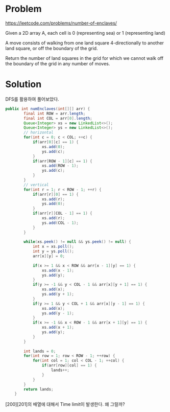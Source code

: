 # Problem
https://leetcode.com/problems/number-of-enclaves/

Given a 2D array A, each cell is 0 (representing sea) or 1 (representing land)

A move consists of walking from one land square 4-directionally to another land square, or off the boundary of the grid.

Return the number of land squares in the grid for which we cannot walk off the boundary of the grid in any number of moves.

# Solution
DFS를 활용하여 풀어보았다.
```java
public int numEnclaves(int[][] arr) {
        final int ROW = arr.length;
        final int COL = arr[0].length;
        Queue<Integer> xs = new LinkedList<>();
        Queue<Integer> ys = new LinkedList<>();
        // horizontal
        for(int c = 0; c < COL; ++c) {
            if(arr[0][c] == 1) {
                xs.add(0);
                ys.add(c);
            }
            if(arr[ROW - 1][c] == 1) {
                xs.add(ROW - 1);
                ys.add(c);
            }
        }
        // vertical
        for(int r = 1; r < ROW - 1; ++r) {
            if(arr[r][0] == 1) {
                xs.add(r);
                ys.add(0);
            }
            if(arr[r][COL - 1] == 1) {
                xs.add(r);
                ys.add(COL - 1);
            }
        }
        
        while(xs.peek() != null && ys.peek() != null) {
            int x = xs.poll();
            int y = ys.poll();
            arr[x][y] = 0;
            
            if(x >= 1 && x < ROW && arr[x - 1][y] == 1) {
                xs.add(x - 1);
                ys.add(y);
            }
            if(y >= -1 && y < COL - 1 && arr[x][y + 1] == 1) {
                xs.add(x);
                ys.add(y + 1);
            }
            if(y >= 1 && y < COL + 1 && arr[x][y - 1] == 1) {
                xs.add(x);
                ys.add(y - 1);
            }
            if(x >= -1 && x < ROW - 1 && arr[x + 1][y] == 1) {
                xs.add(x + 1);
                ys.add(y);
            }
        }
        
        int lands = 0;
        for(int row = 1; row < ROW - 1; ++row) {
            for(int col = 1; col < COL - 1; ++col) {
                if(arr[row][col] == 1) {
                    lands++;
                }
            }
        }
        return lands;
    }
```
[200][201]의 배열에 대해서 Time limit이 발생한다.
왜 그럴까?
